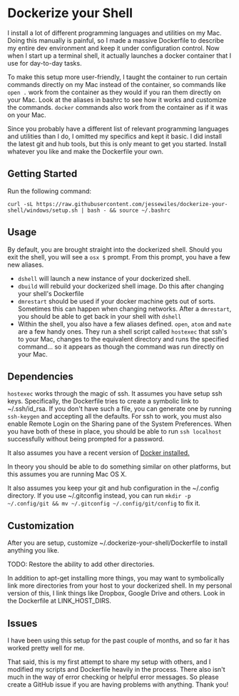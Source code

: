 # Dockerize your Shell

I install a lot of different programming languages and utilities on my Mac.
Doing this manually is painful, so I made a massive Dockerfile to describe my
entire dev environment and keep it under configuration control. Now when I start
up a terminal shell, it actually launches a docker container that I use for
day-to-day tasks.

To make this setup more user-friendly, I taught the container to run certain
commands directly on my Mac instead of the container, so commands like `open .`
work from the container as they would if you ran them directly on your Mac. Look
at the aliases in bashrc to see how it works and customize the commands.
`docker` commands also work from the container as if it was on your Mac.

Since you probably have a different list of relevant programming languages and
utilities than I do, I omitted my specifics and kept it basic. I did install the
latest git and hub tools, but this is only meant to get you started. Install
whatever you like and make the Dockerfile your own.

## Getting Started

Run the following command:

```
curl -sL https://raw.githubusercontent.com/jessewiles/dockerize-your-shell/windows/setup.sh | bash - && source ~/.bashrc
```

## Usage

By default, you are brought straight into the dockerized shell. Should you exit
the shell, you will see a `osx $` prompt. From this prompt, you have a few new
aliases.

* `dshell` will launch a new instance of your dockerized shell.
* `dbuild` will rebuild your dockerized shell image. Do this after changing your
  shell's Dockerfile
* `dmrestart` should be used if your docker machine gets out of sorts. Sometimes
  this can happen when changing networks. After a `dmrestart`, you should be
  able to get back in your shell with `dshell`
* Within the shell, you also have a few aliases defined. `open`, `atom` and
  `mate` are a few handy ones. They run a shell script called `hostexec` that
  ssh's to your Mac, changes to the equivalent directory and runs the specified
  command... so it appears as though the command was run directly on your Mac.

## Dependencies

`hostexec` works through the magic of ssh. It assumes you have setup ssh keys.
Specifically, the Dockerfile tries to create a symbolic link to ~/.ssh/id_rsa.
If you don't have such a file, you can generate one by running `ssh-keygen` and
accepting all the defaults. For ssh to work, you must also enable Remote Login
on the Sharing pane of the System Preferences. When you have both of these in
place, you should be able to run `ssh localhost` successfully without being
prompted for a password.

It also assumes you have a recent version of [Docker
installed.](https://docs.docker.com/mac/step_one/)

In theory you should be able to do something similar on other platforms, but
this assumes you are running Mac OS X.

It also assumes you keep your git and hub configuration in the ~/.config
directory. If you use ~/.gitconfig instead, you can run
`mkdir -p ~/.config/git && mv ~/.gitconfig ~/.config/git/config` to fix it.

## Customization

After you are setup, customize ~/.dockerize-your-shell/Dockerfile to install
anything you like.

TODO: Restore the ability to add other directories.

In addition to apt-get installing more things, you may want to symbolically
link more directories from your host to your dockerized shell. In my personal
version of this, I link things like Dropbox, Google Drive and others. Look in
the Dockerfile at LINK_HOST_DIRS.

## Issues

I have been using this setup for the past couple of months, and so far it has
worked pretty well for me.

That said, this is my first attempt to share my setup with others, and I
modified my scripts and Dockerfile heavily in the process. There also isn't much
in the way of error checking or helpful error messages. So please create a
GitHub issue if you are having problems with anything. Thank you!
